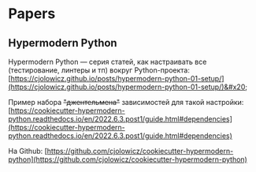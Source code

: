 # Papers

## Hypermodern Python

Hypermodern Python — серия статей, как настраивать все (тестирование, линтеры и тп) вокруг Python-проекта: [https://cjolowicz.github.io/posts/hypermodern-python-01-setup/](https://cjolowicz.github.io/posts/hypermodern-python-01-setup/)&#x20;

Пример набора ~~"джентельмена"~~ зависимостей для такой настройки: [https://cookiecutter-hypermodern-python.readthedocs.io/en/2022.6.3.post1/guide.html#dependencies](https://cookiecutter-hypermodern-python.readthedocs.io/en/2022.6.3.post1/guide.html#dependencies)

На Github: [https://github.com/cjolowicz/cookiecutter-hypermodern-python](https://github.com/cjolowicz/cookiecutter-hypermodern-python)

